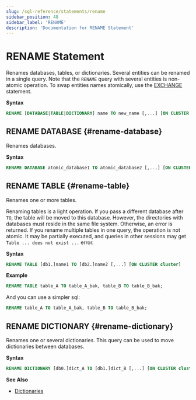 ```yaml
---
slug: /sql-reference/statements/rename
sidebar_position: 48
sidebar_label: 'RENAME'
description: 'Documentation for RENAME Statement'
---
```


# RENAME Statement

Renames databases, tables, or dictionaries. Several entities can be renamed in a single query.
Note that the `RENAME` query with several entities is non-atomic operation. To swap entities names atomically, use the [EXCHANGE](./exchange.md) statement.

**Syntax**

```sql
RENAME [DATABASE|TABLE|DICTIONARY] name TO new_name [,...] [ON CLUSTER cluster]
```

## RENAME DATABASE {#rename-database}

Renames databases.

**Syntax**

```sql
RENAME DATABASE atomic_database1 TO atomic_database2 [,...] [ON CLUSTER cluster]
```

## RENAME TABLE {#rename-table}

Renames one or more tables.

Renaming tables is a light operation. If you pass a different database after `TO`, the table will be moved to this database. However, the directories with databases must reside in the same file system. Otherwise, an error is returned. 
If you rename multiple tables in one query, the operation is not atomic. It may be partially executed, and queries in other sessions may get `Table ... does not exist ...` error.

**Syntax**

``` sql
RENAME TABLE [db1.]name1 TO [db2.]name2 [,...] [ON CLUSTER cluster]
```

**Example**

```sql
RENAME TABLE table_A TO table_A_bak, table_B TO table_B_bak;
```

And you can use a simpler sql:  
```sql
RENAME table_A TO table_A_bak, table_B TO table_B_bak;
```

## RENAME DICTIONARY {#rename-dictionary}

Renames one or several dictionaries. This query can be used to move dictionaries between databases.

**Syntax**

```sql
RENAME DICTIONARY [db0.]dict_A TO [db1.]dict_B [,...] [ON CLUSTER cluster]
```

**See Also**

- [Dictionaries](../../sql-reference/dictionaries/index.md)
